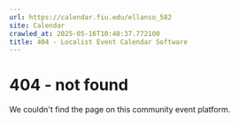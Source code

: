 ```yaml
---
url: https://calendar.fiu.edu/ellanso_582
site: Calendar
crawled_at: 2025-05-16T10:48:37.772100
title: 404 - Localist Event Calendar Software
---
```


# 404 - not found
We couldn't find the page on this community event platform.

